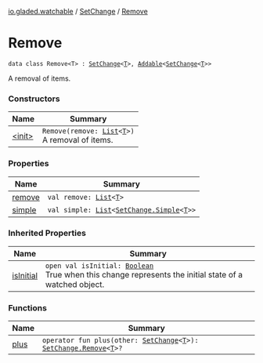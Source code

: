 [io.gladed.watchable](../../index.md) / [SetChange](../index.md) / [Remove](./index.md)

# Remove

`data class Remove<T> : `[`SetChange`](../index.md)`<`[`T`](index.md#T)`>, `[`Addable`](../../-addable/index.md)`<`[`SetChange`](../index.md)`<`[`T`](index.md#T)`>>`

A removal of items.

### Constructors

| Name | Summary |
|---|---|
| [&lt;init&gt;](-init-.md) | `Remove(remove: `[`List`](https://kotlinlang.org/api/latest/jvm/stdlib/kotlin.collections/-list/index.html)`<`[`T`](index.md#T)`>)`<br>A removal of items. |

### Properties

| Name | Summary |
|---|---|
| [remove](remove.md) | `val remove: `[`List`](https://kotlinlang.org/api/latest/jvm/stdlib/kotlin.collections/-list/index.html)`<`[`T`](index.md#T)`>` |
| [simple](simple.md) | `val simple: `[`List`](https://kotlinlang.org/api/latest/jvm/stdlib/kotlin.collections/-list/index.html)`<`[`SetChange.Simple`](../-simple/index.md)`<`[`T`](index.md#T)`>>` |

### Inherited Properties

| Name | Summary |
|---|---|
| [isInitial](../is-initial.md) | `open val isInitial: `[`Boolean`](https://kotlinlang.org/api/latest/jvm/stdlib/kotlin/-boolean/index.html)<br>True when this change represents the initial state of a watched object. |

### Functions

| Name | Summary |
|---|---|
| [plus](plus.md) | `operator fun plus(other: `[`SetChange`](../index.md)`<`[`T`](index.md#T)`>): `[`SetChange.Remove`](./index.md)`<`[`T`](index.md#T)`>?` |
